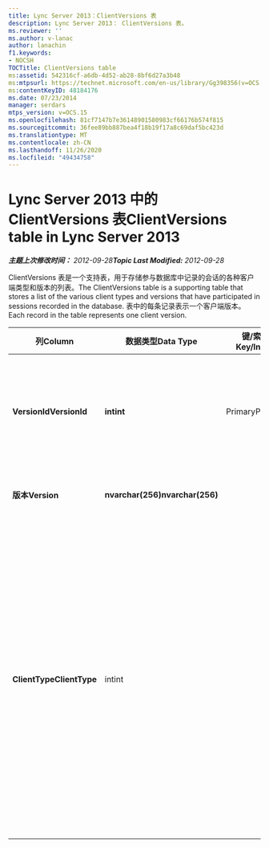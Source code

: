 ```yaml
---
title: Lync Server 2013：ClientVersions 表
description: Lync Server 2013： ClientVersions 表。
ms.reviewer: ''
ms.author: v-lanac
author: lanachin
f1.keywords:
- NOCSH
TOCTitle: ClientVersions table
ms:assetid: 542316cf-a6db-4d52-ab28-8bf6d27a3b48
ms:mtpsurl: https://technet.microsoft.com/en-us/library/Gg398356(v=OCS.15)
ms:contentKeyID: 48184176
ms.date: 07/23/2014
manager: serdars
mtps_version: v=OCS.15
ms.openlocfilehash: 81cf7147b7e36148901580983cf66176b574f815
ms.sourcegitcommit: 36fee89bb887bea4f18b19f17a8c69daf5bc423d
ms.translationtype: MT
ms.contentlocale: zh-CN
ms.lasthandoff: 11/26/2020
ms.locfileid: "49434758"
---
```

# <a name="clientversions-table-in-lync-server-2013"></a><span data-ttu-id="32756-103">Lync Server 2013 中的 ClientVersions 表</span><span class="sxs-lookup"><span data-stu-id="32756-103">ClientVersions table in Lync Server 2013</span></span>

<div data-xmlns="http://www.w3.org/1999/xhtml">

<div class="topic" data-xmlns="http://www.w3.org/1999/xhtml" data-msxsl="urn:schemas-microsoft-com:xslt" data-cs="https://msdn.microsoft.com/">

<div data-asp="https://msdn2.microsoft.com/asp">



</div>

<div id="mainSection">

<div id="mainBody"><span data-ttu-id="32756-104">

<span> </span></span><span class="sxs-lookup"><span data-stu-id="32756-104">

<span> </span></span></span>

<span data-ttu-id="32756-105">_**主题上次修改时间：** 2012-09-28_</span><span class="sxs-lookup"><span data-stu-id="32756-105">_**Topic Last Modified:** 2012-09-28_</span></span>

<span data-ttu-id="32756-106">ClientVersions 表是一个支持表，用于存储参与数据库中记录的会话的各种客户端类型和版本的列表。</span><span class="sxs-lookup"><span data-stu-id="32756-106">The ClientVersions table is a supporting table that stores a list of the various client types and versions that have participated in sessions recorded in the database.</span></span> <span data-ttu-id="32756-107">表中的每条记录表示一个客户端版本。</span><span class="sxs-lookup"><span data-stu-id="32756-107">Each record in the table represents one client version.</span></span>


<table>
<colgroup>
<col style="width: 25%" />
<col style="width: 25%" />
<col style="width: 25%" />
<col style="width: 25%" />
</colgroup>
<thead>
<tr class="header">
<th><span data-ttu-id="32756-108">列</span><span class="sxs-lookup"><span data-stu-id="32756-108">Column</span></span></th>
<th><span data-ttu-id="32756-109">数据类型</span><span class="sxs-lookup"><span data-stu-id="32756-109">Data Type</span></span></th>
<th><span data-ttu-id="32756-110">键/索引</span><span class="sxs-lookup"><span data-stu-id="32756-110">Key/Index</span></span></th>
<th><span data-ttu-id="32756-111">详细信息</span><span class="sxs-lookup"><span data-stu-id="32756-111">Details</span></span></th>
</tr>
</thead>
<tbody>
<tr class="odd">
<td><p><span data-ttu-id="32756-112"><strong>VersionId</strong></span><span class="sxs-lookup"><span data-stu-id="32756-112"><strong>VersionId</strong></span></span></p></td>
<td><p><span data-ttu-id="32756-113"><strong>int</strong></span><span class="sxs-lookup"><span data-stu-id="32756-113"><strong>int</strong></span></span></p></td>
<td><p><span data-ttu-id="32756-114">Primary</span><span class="sxs-lookup"><span data-stu-id="32756-114">Primary</span></span></p></td>
<td><p><span data-ttu-id="32756-115">标识此客户端类型和版本的唯一编号。</span><span class="sxs-lookup"><span data-stu-id="32756-115">Unique number identifying this client type and version.</span></span></p></td>
</tr>
<tr class="even">
<td><p><span data-ttu-id="32756-116"><strong>版本</strong></span><span class="sxs-lookup"><span data-stu-id="32756-116"><strong>Version</strong></span></span></p></td>
<td><p><span data-ttu-id="32756-117"><strong>nvarchar(256)</strong></span><span class="sxs-lookup"><span data-stu-id="32756-117"><strong>nvarchar(256)</strong></span></span></p></td>
<td></td>
<td><p><span data-ttu-id="32756-118">版本名称。</span><span class="sxs-lookup"><span data-stu-id="32756-118">Version name.</span></span></p></td>
</tr>
<tr class="odd">
<td><p><span data-ttu-id="32756-119"><strong>ClientType</strong></span><span class="sxs-lookup"><span data-stu-id="32756-119"><strong>ClientType</strong></span></span></p></td>
<td><p><span data-ttu-id="32756-120">int</span><span class="sxs-lookup"><span data-stu-id="32756-120">int</span></span></p></td>
<td></td>
<td><p><span data-ttu-id="32756-121">指定会话中使用的客户端类型。</span><span class="sxs-lookup"><span data-stu-id="32756-121">Specifies the type of client used in the session.</span></span> <span data-ttu-id="32756-122">有关详细信息，请参阅 <a href="lync-server-2013-useragentdef-table.md">Lync Server 2013 中的 UserAgentDef 表</a> 。</span><span class="sxs-lookup"><span data-stu-id="32756-122">See the <a href="lync-server-2013-useragentdef-table.md">UserAgentDef table in Lync Server 2013</a> for more information.</span></span></p>
<p><span data-ttu-id="32756-123">此字段是在 Microsoft Lync Server 2013 中引入的。</span><span class="sxs-lookup"><span data-stu-id="32756-123">This field was introduced in Microsoft Lync Server 2013.</span></span></p></td>
</tr>
</tbody>
</table><span data-ttu-id="32756-124">


</div>

<span> </span>

</div>

</div>

</span><span class="sxs-lookup"><span data-stu-id="32756-124">


</div>

<span> </span>

</div>

</div>

</span></span></div>

